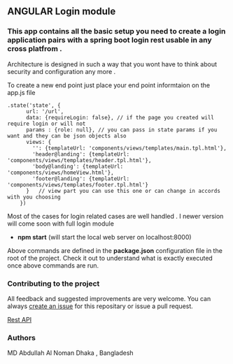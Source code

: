 ## ANGULAR Login module 

### This app contains all the basic setup you need to create a login application  pairs with a spring boot login rest usable in any cross platfrom  .

Architecture is designed in such a way that you wont have to  think about security and  configuration any more . 

To create a new end point just place your end point informtaion on the app.js file

	.state('state', {
	      url: '/url',
	      data: {requireLogin: false}, // if the page you created will require login or will not 
	      params : {role: null}, // you can pass in state params if you want and they can be json objects also 
	      views: {
	        '': {templateUrl: 'components/views/templates/main.tpl.html'},
	        'header@landing': {templateUrl: 'components/views/templates/header.tpl.html'},
	        'body@landing': {templateUrl: 'components/views/homeView.html'},
	        'footer@landing': {templateUrl: 'components/views/templates/footer.tpl.html'}
	      }   // view part you can use this one or can change in accords with you choosing 
	    })

 Most of the cases for login related cases are well handled . I newer version will come soon with full login module 

- **npm start** (will start the local web server on localhost:8000)

Above commands are defined in the **package.json** configuration file in the root of the project. Check it out to understand what is exactly executed once above commands are run.


### Contributing to the project

All feedback and suggested improvements are very welcome. You can always [create an issue](https://github.com/noman57/login.git) for this repositary or issue a pull request.

[Rest API](https://github.com/noman57/login-rest)

### Authors
MD Abdullah Al Noman 
Dhaka , Bangladesh 